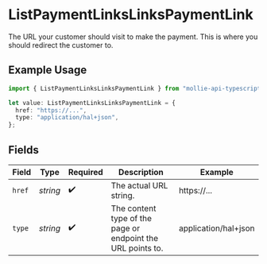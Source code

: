 # ListPaymentLinksLinksPaymentLink

The URL your customer should visit to make the payment. This is where you should redirect the customer to.

## Example Usage

```typescript
import { ListPaymentLinksLinksPaymentLink } from "mollie-api-typescript/models/operations";

let value: ListPaymentLinksLinksPaymentLink = {
  href: "https://...",
  type: "application/hal+json",
};
```

## Fields

| Field                                                       | Type                                                        | Required                                                    | Description                                                 | Example                                                     |
| ----------------------------------------------------------- | ----------------------------------------------------------- | ----------------------------------------------------------- | ----------------------------------------------------------- | ----------------------------------------------------------- |
| `href`                                                      | *string*                                                    | :heavy_check_mark:                                          | The actual URL string.                                      | https://...                                                 |
| `type`                                                      | *string*                                                    | :heavy_check_mark:                                          | The content type of the page or endpoint the URL points to. | application/hal+json                                        |